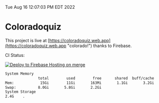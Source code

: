 Tue Aug 16 12:07:03 PM EDT 2022

# Coloradoquiz


This project is live at [https://coloradoquiz.web.app](https://coloradoquiz.web.app "colorado!") thanks to Firebase.

CI Status: 

[![Deploy to Firebase Hosting on merge](https://github.com/teamkushal/coloradoquiz/actions/workflows/firebase-hosting-merge.yml/badge.svg)](https://github.com/teamkushal/coloradoquiz/actions/workflows/firebase-hosting-merge.yml)

```bash
System Memory
               total        used        free      shared  buff/cache   available
Mem:            15Gi        11Gi       163Mi       1.1Gi       3.2Gi       1.9Gi
Swap:          8.0Gi       5.8Gi       2.2Gi
System Storage
2.4G	.
```
